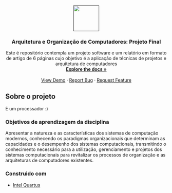 
<!-- PROJECT LOGO -->
<br />
<p align="center">
  <a href="">
    <img src="https://ufrr.br/images/ufrr_brasao.png" alt="" width="80" height="80">
  </a>

  <h3 align="center">Arquitetura e Organização de Computadores: Projeto Final</h3>

  <p align="center">
    Este é repositório contempla um projeto software e um relatório em formato de artigo de 6 páginas cujo objetivo é a aplicação de técnicas de projetos e arquitetura de computadores
    <br />
    <a href=""><strong>Explore the docs »</strong></a>
    <br />
    <br />
    <a href="">View Demo</a>
    ·
    <a href="">Report Bug</a>
    ·
    <a href="">Request Feature</a>
  </p>
</p>

<!-- ABOUT THE PROJECT -->
## Sobre o projeto
É um processador :)

### Objetivos de aprendizagem da disciplina
Apresentar a natureza e as características dos sistemas de computação modernos, conhecendo os paradigmas organizacionais que determinam as capacidades e o desempenho dos sistemas computacionais, transmitindo o conhecimento necessário para a utilização, gerenciamento e projetos dos sistemas computacionais para revitalizar os processos de organização e as arquiteturas de computadores existentes.

### Construido com
* [Intel Quartus](https://getbootstrap.com)


